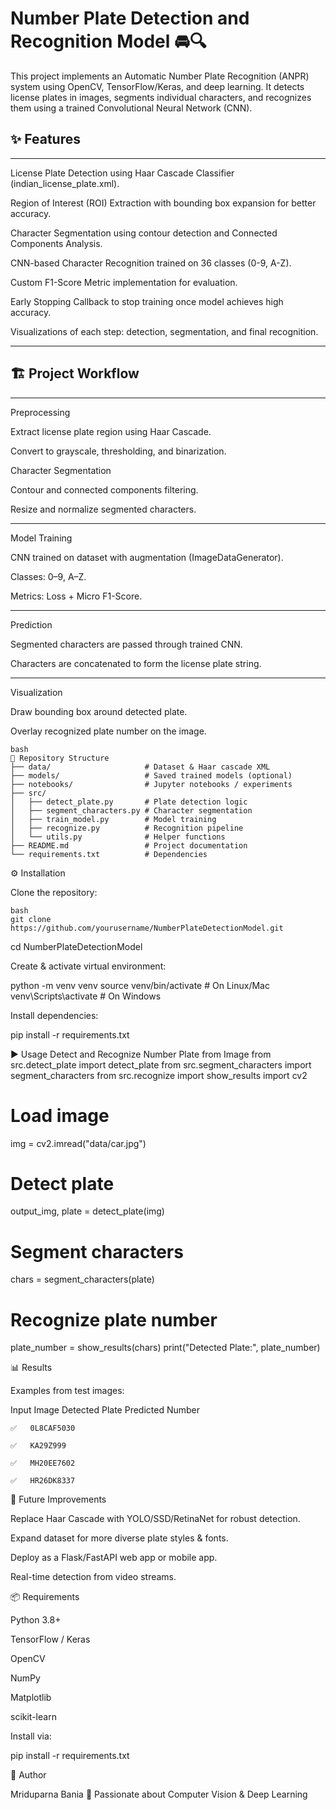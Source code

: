 # Number Plate Detection and Recognition Model 🚘🔍

This project implements an Automatic Number Plate Recognition (ANPR) system using OpenCV, TensorFlow/Keras, and deep learning.
It detects license plates in images, segments individual characters, and recognizes them using a trained Convolutional Neural Network (CNN).

## ✨ Features
---
License Plate Detection using Haar Cascade Classifier (indian_license_plate.xml).

Region of Interest (ROI) Extraction with bounding box expansion for better accuracy.

Character Segmentation using contour detection and Connected Components Analysis.

CNN-based Character Recognition trained on 36 classes (0-9, A-Z).

Custom F1-Score Metric implementation for evaluation.

Early Stopping Callback to stop training once model achieves high accuracy.

Visualizations of each step: detection, segmentation, and final recognition.

---

## 🏗️ Project Workflow

---
Preprocessing

Extract license plate region using Haar Cascade.

Convert to grayscale, thresholding, and binarization.

Character Segmentation

Contour and connected components filtering.

Resize and normalize segmented characters.

---
Model Training

CNN trained on dataset with augmentation (ImageDataGenerator).

Classes: 0–9, A–Z.

Metrics: Loss + Micro F1-Score.

---
Prediction

Segmented characters are passed through trained CNN.

Characters are concatenated to form the license plate string.

---
Visualization

Draw bounding box around detected plate.

Overlay recognized plate number on the image.
```
bash
📂 Repository Structure
├── data/                     # Dataset & Haar cascade XML
├── models/                   # Saved trained models (optional)
├── notebooks/                # Jupyter notebooks / experiments
├── src/
│   ├── detect_plate.py       # Plate detection logic
│   ├── segment_characters.py # Character segmentation
│   ├── train_model.py        # Model training
│   ├── recognize.py          # Recognition pipeline
│   └── utils.py              # Helper functions
├── README.md                 # Project documentation
└── requirements.txt          # Dependencies
```
⚙️ Installation

Clone the repository:
```
bash
git clone https://github.com/yourusername/NumberPlateDetectionModel.git
```
cd NumberPlateDetectionModel


Create & activate virtual environment:

python -m venv venv
source venv/bin/activate   # On Linux/Mac
venv\Scripts\activate      # On Windows


Install dependencies:

pip install -r requirements.txt

▶️ Usage
Detect and Recognize Number Plate from Image
from src.detect_plate import detect_plate
from src.segment_characters import segment_characters
from src.recognize import show_results
import cv2

# Load image
img = cv2.imread("data/car.jpg")

# Detect plate
output_img, plate = detect_plate(img)

# Segment characters
chars = segment_characters(plate)

# Recognize plate number
plate_number = show_results(chars)
print("Detected Plate:", plate_number)

📊 Results

Examples from test images:

Input Image	Detected Plate	Predicted Number

	✅	0L8CAF5030

	✅	KA29Z999

	✅	MH20EE7602

	✅	HR26DK8337
🔮 Future Improvements

Replace Haar Cascade with YOLO/SSD/RetinaNet for robust detection.

Expand dataset for more diverse plate styles & fonts.

Deploy as a Flask/FastAPI web app or mobile app.

Real-time detection from video streams.

📦 Requirements

Python 3.8+

TensorFlow / Keras

OpenCV

NumPy

Matplotlib

scikit-learn

Install via:

pip install -r requirements.txt

📝 Author

Mriduparna Bania
🚀 Passionate about Computer Vision & Deep Learning
